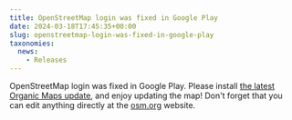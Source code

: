 ```yaml
---
title: OpenStreetMap login was fixed in Google Play
date: 2024-03-18T17:45:35+00:00
slug: openstreetmap-login-was-fixed-in-google-play
taxonomies:
  news:
    - Releases
---
```


OpenStreetMap login was fixed in Google Play. Please install [the latest Organic Maps update](https://play.google.com/store/apps/details?id=app.organicmaps), and enjoy updating the map! Don't forget that you can edit anything directly at the [osm.org](http://osm.org/) website.
